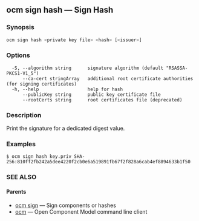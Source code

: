 ## ocm sign hash &mdash; Sign Hash

### Synopsis

```bash
ocm sign hash <private key file> <hash> [<issuer>]
```

### Options

```
  -S, --algorithm string      signature algorithm (default "RSASSA-PKCS1-V1_5")
      --ca-cert stringArray   additional root certificate authorities (for signing certificates)
  -h, --help                  help for hash
      --publicKey string      public key certificate file
      --rootCerts string      root certificates file (deprecated)
```

### Description

Print the signature for a dedicated digest value.

### Examples

```
$ ocm sign hash key.priv SHA-256:810ff2fb242a5dee4220f2cb0e6a519891fb67f2f828a6cab4ef8894633b1f50
```

### SEE ALSO

#### Parents

* [ocm sign](ocm_sign.md)	 &mdash; Sign components or hashes
* [ocm](ocm.md)	 &mdash; Open Component Model command line client
